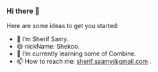 ### Hi there 👋


Here are some ideas to get you started:

- 🔭 I’m Sherif Samy.
- 😄 nickName: Shekoo.
- 🌱 I’m currently learning some of Combine.
- 📫 How to reach me: sherif.saamy@gmail.com .


